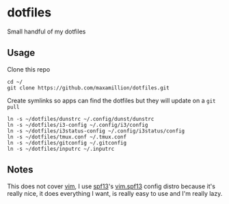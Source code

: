 # dotfiles
Small handful of my dotfiles

## Usage

Clone this repo

    cd ~/
    git clone https://github.com/maxamillion/dotfiles.git

Create symlinks so apps can find the dotfiles but they will update on a `git pull`

    ln -s ~/dotfiles/dunstrc ~/.config/dunst/dunstrc
    ln -s ~/dotfiles/i3-config ~/.config/i3/config
    ln -s ~/dotfiles/i3status-config ~/.config/i3status/config
    ln -s ~/dotfiles/tmux.conf ~/.tmux.conf
    ln -s ~/dotfiles/gitconfig ~/.gitconfig
    ln -s ~/dotfiles/inputrc ~/.inputrc

## Notes

This does not cover [vim](http://www.vim.org/), I use [spf13](https://github.com/spf13/)'s 
[vim.spf13](http://vim.spf13.com/) config distro because it's really nice, it does everything
I want, is really easy to use and I'm really lazy.
